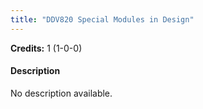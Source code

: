 ```yaml
---
title: "DDV820 Special Modules in Design"
---
```

**Credits:** 1 (1-0-0)

#### Description
No description available.